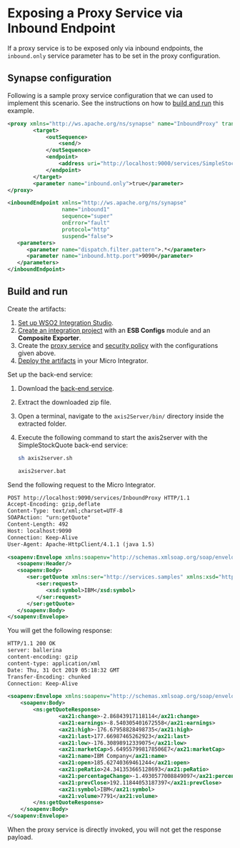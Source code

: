 # Exposing a Proxy Service via Inbound Endpoint
If a proxy service is to be exposed only via inbound endpoints, the `inbound.only` service parameter has to be set in the proxy configuration.

## Synapse configuration
Following is a sample proxy service configuration that we can used to implement this scenario. See the instructions on how to [build and run](#build-and-run) this example.

```xml tab='Proxy Service'
<proxy xmlns="http://ws.apache.org/ns/synapse" name="InboundProxy" transports="https,http" statistics="disable" trace="disable" startOnLoad="true">
        <target>
            <outSequence>
                <send/>
            </outSequence>
            <endpoint>
                <address uri="http://localhost:9000/services/SimpleStockQuoteService"/>
            </endpoint>
        </target>
        <parameter name="inbound.only">true</parameter>
</proxy>
```

```xml tab='Inbound Endpoint'
<inboundEndpoint xmlns="http://ws.apache.org/ns/synapse"
                 name="inbound1"
                 sequence="super"
                 onError="fault"
                 protocol="http"
                 suspend="false">
   <parameters>
      <parameter name="dispatch.filter.pattern">.*</parameter>
      <parameter name="inbound.http.port">9090</parameter>
   </parameters>
</inboundEndpoint>
```

## Build and run

Create the artifacts:

1. [Set up WSO2 Integration Studio]({{base_path}}/integrate/develop/installing-wso2-integration-studio).
2. [Create an integration project]({{base_path}}/integrate/develop/create-integration-project) with an <b>ESB Configs</b> module and an <b>Composite Exporter</b>.
3. Create the [proxy service]({{base_path}}/integrate/develop/creating-artifacts/creating-a-proxy-service) and [security policy]({{base_path}}/integrate/develop/creating-artifacts/registry/creating-local-registry-entries) with the configurations given above.
4. [Deploy the artifacts]({{base_path}}/integrate/develop/deploy-artifacts) in your Micro Integrator.

Set up the back-end service:

1. Download the [back-end service](https://github.com/wso2-docs/WSO2_EI/blob/master/Back-End-Service/axis2Server.zip).
2. Extract the downloaded zip file.
3. Open a terminal, navigate to the `axis2Server/bin/` directory inside the extracted folder.
4. Execute the following command to start the axis2server with the SimpleStockQuote back-end service:
   
      ```bash tab='On MacOS/Linux/CentOS'
      sh axis2server.sh
      ```
          
      ```bash tab='On Windows'
      axis2server.bat
      ```

Send the following request to the Micro Integrator.

```xml
POST http://localhost:9090/services/InboundProxy HTTP/1.1
Accept-Encoding: gzip,deflate
Content-Type: text/xml;charset=UTF-8
SOAPAction: "urn:getQuote"
Content-Length: 492
Host: localhost:9090
Connection: Keep-Alive
User-Agent: Apache-HttpClient/4.1.1 (java 1.5)

<soapenv:Envelope xmlns:soapenv="http://schemas.xmlsoap.org/soap/envelope/" xmlns:ser="http://services.samples" xmlns:xsd="http://services.samples/xsd">
   <soapenv:Header/>
   <soapenv:Body>
      <ser:getQuote xmlns:ser="http://services.samples" xmlns:xsd="http://services.samples/xsd">
         <ser:request>
            <xsd:symbol>IBM</xsd:symbol>
         </ser:request>
      </ser:getQuote>
   </soapenv:Body>
</soapenv:Envelope>
```

You will get the following response:

```xml
HTTP/1.1 200 OK
server: ballerina
content-encoding: gzip
content-type: application/xml
Date: Thu, 31 Oct 2019 05:18:32 GMT
Transfer-Encoding: chunked
Connection: Keep-Alive

<soapenv:Envelope xmlns:soapenv="http://schemas.xmlsoap.org/soap/envelope/" xmlns:ns="http://services.samples" xmlns:ax21="http://services.samples/xsd">
    <soapenv:Body>
        <ns:getQuoteResponse>
                <ax21:change>-2.86843917118114</ax21:change>
                <ax21:earnings>-8.540305401672558</ax21:earnings>
                <ax21:high>-176.67958828498735</ax21:high>
                <ax21:last>177.66987465262923</ax21:last>
                <ax21:low>-176.30898912339075</ax21:low>
                <ax21:marketCap>5.649557998178506E7</ax21:marketCap>
                <ax21:name>IBM Company</ax21:name>
                <ax21:open>185.62740369461244</ax21:open>
                <ax21:peRatio>24.341353665128693</ax21:peRatio>
                <ax21:percentageChange>-1.4930577008849097</ax21:percentageChange>
                <ax21:prevClose>192.11844053187397</ax21:prevClose>
                <ax21:symbol>IBM</ax21:symbol>
                <ax21:volume>7791</ax21:volume>
        </ns:getQuoteResponse>
    </soapenv:Body>
</soapenv:Envelope>
```

When the proxy service is directly invoked, you will not get the response payload.